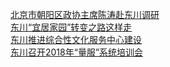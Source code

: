   
[北京市朝阳区政协主席陈涛赴东川调研](http://www.dianyue.me/archives/140/eq70k2m2847kizrr/)  
[东川“宜居家园”转变之路这样走](http://www.dianyue.me/archives/148/45ynlfkqavpikmib/)  
[东川推进综合性文化服务中心建设](http://www.dianyue.me/archives/147/uiabsz7awe99yfoq/)  
[东川召开2018年“量服”系统培训会](http://www.dianyue.me/archives/147/azh8wsdaaxsstfjl/)
